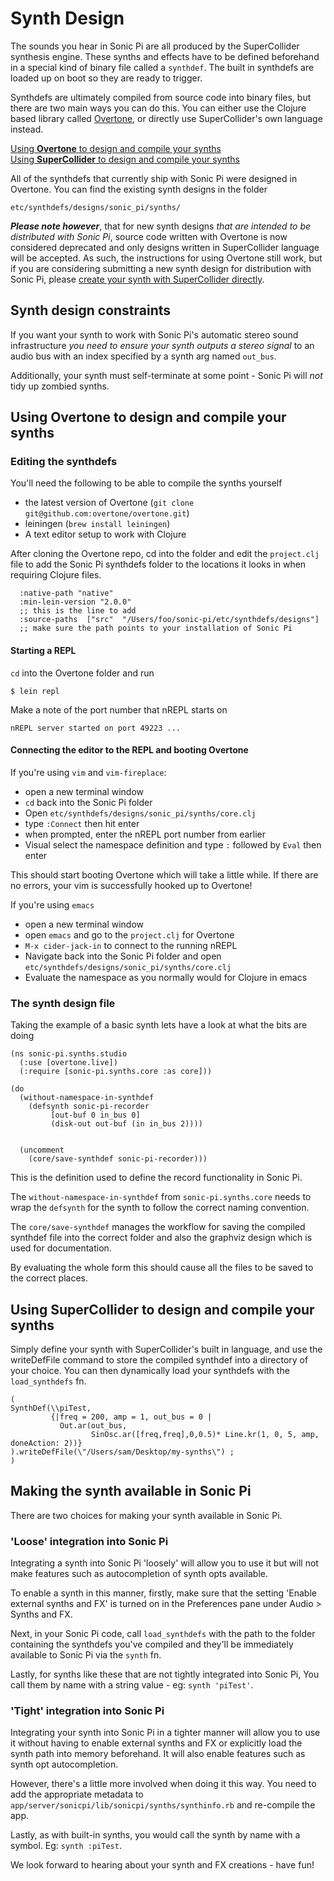 # Synth Design

The sounds you hear in Sonic Pi are all produced by the SuperCollider
synthesis engine. These synths and effects have to be defined beforehand
in a special kind of binary file called a `synthdef`.  The built in
synthdefs are loaded up on boot so they are ready to trigger.

Synthdefs are ultimately compiled from source code into binary files,
but there are two main ways you can do this. You can either use the
Clojure based library called [Overtone](https://overtone.github.io),
or directly use SuperCollider's own language instead.

[Using **Overtone** to design and compile your synths](#overtone)<br/>
[Using **SuperCollider** to design and compile your synths](#supercollider)

All of the synthdefs that currently ship with Sonic Pi were designed in
Overtone. You can find the existing synth designs in the folder

```
etc/synthdefs/designs/sonic_pi/synths/
```

**_Please note however_**, that for new synth designs _that are intended to
be distributed with Sonic Pi_, source code written with Overtone is now
considered deprecated and only designs written in SuperCollider language
will be accepted. As such, the instructions for using Overtone
still work, but if you are considering submitting a new synth design for
distribution with Sonic Pi, please [create your synth with SuperCollider
directly](#supercollider).


## Synth design constraints

If you want your synth to work with Sonic Pi's automatic stereo
sound infrastructure *you need to ensure your synth outputs a stereo
signal* to an audio bus with an index specified by a synth arg named
`out_bus`.

Additionally, your synth must self-terminate at some point - Sonic Pi
will *not* tidy up zombied synths.


<a name="overtone"/>

## Using **Overtone** to design and compile your synths

### Editing the synthdefs

You'll need the following to be able to compile the synths yourself

* the latest version of Overtone (`git clone git@github.com:overtone/overtone.git`)
* leiningen (`brew install leiningen`)
* A text editor setup to work with Clojure

After cloning the Overtone repo, cd into the folder and edit the `project.clj` file to add
the Sonic Pi synthdefs folder to the locations it looks in when requiring Clojure files.

```
  :native-path "native"
  :min-lein-version "2.0.0"
  ;; this is the line to add
  :source-paths  ["src"  "/Users/foo/sonic-pi/etc/synthdefs/designs"]
  ;; make sure the path points to your installation of Sonic Pi
```

#### Starting a REPL

`cd` into the Overtone folder and run

```
$ lein repl
```

Make a note of the port number that nREPL starts on

```
nREPL server started on port 49223 ...
```

#### Connecting the editor to the REPL and booting Overtone

If you're using `vim` and `vim-fireplace`:

  * open a new terminal window
  * `cd` back into the Sonic Pi folder
  * Open `etc/synthdefs/designs/sonic_pi/synths/core.clj`
  * type `:Connect` then hit enter
  * when prompted, enter the nREPL port number from earlier
  * Visual select the namespace definition and type `:` followed by `Eval` then enter

This should start booting Overtone which will take a little while. If there are no errors,
your vim is successfully hooked up to Overtone!

If you're using `emacs`

  * open a new terminal window
  * open `emacs` and go to the `project.clj` for Overtone
  * `M-x cider-jack-in` to connect to the running nREPL
  * Navigate back into the Sonic Pi folder and open `etc/synthdefs/designs/sonic_pi/synths/core.clj`
  * Evaluate the namespace as you normally would for Clojure in emacs

### The synth design file

Taking the example of a basic synth lets have a look at what the bits are doing

```
(ns sonic-pi.synths.studio
  (:use [overtone.live])
  (:require [sonic-pi.synths.core :as core]))

(do
  (without-namespace-in-synthdef
    (defsynth sonic-pi-recorder
         [out-buf 0 in_bus 0]
         (disk-out out-buf (in in_bus 2))))


  (uncomment
    (core/save-synthdef sonic-pi-recorder)))
```

This is the definition used to define the record functionality in Sonic
Pi.

The `without-namespace-in-synthdef` from `sonic-pi.synths.core` needs to
wrap the `defsynth` for the synth to follow the correct naming
convention.

The `core/save-synthdef` manages the workflow for saving the compiled
synthdef file into the correct folder and also the graphviz design which
is used for documentation.

By evaluating the whole form this should cause all the files to be saved
to the correct places.

<a name="supercollider"/>

## Using **SuperCollider** to design and compile your synths

Simply define your synth with SuperCollider's built in language, and use
the writeDefFile command to store the compiled synthdef into a directory
of your choice. You can then dynamically load your synthdefs with the `load_synthdefs` fn.


    (
    SynthDef(\\piTest,
             {|freq = 200, amp = 1, out_bus = 0 |
               Out.ar(out_bus,
                      SinOsc.ar([freq,freq],0,0.5)* Line.kr(1, 0, 5, amp, doneAction: 2))}
    ).writeDefFile(\"/Users/sam/Desktop/my-synths\") ;
    )


## Making the synth available in Sonic Pi

There are two choices for making your synth available in Sonic Pi.

### 'Loose' integration into Sonic Pi

Integrating a synth into Sonic Pi 'loosely' will allow you to use it but will
not make features such as autocompletion of synth opts available.

To enable a synth in this manner, firstly, make sure that the setting
'Enable external synths and FX' is turned on in the Preferences pane under
Audio > Synths and FX.

Next, in your Sonic Pi code, call `load_synthdefs` with the path to the folder
containing the synthdefs you've compiled and they'll be immediately available
to Sonic Pi via the `synth` fn.

Lastly, for synths like these that are not tightly integrated into Sonic Pi,
You call them by name with a string value - eg: `synth 'piTest'`.


### 'Tight' integration into Sonic Pi

Integrating your synth into Sonic Pi in a tighter manner will allow you to use
it without having to enable external synths and FX or explicitly load the synth
path into memory beforehand. It will also enable features such as synth opt
autocompletion.

However, there's a little more involved when doing it this way. You need to add
the appropriate metadata to `app/server/sonicpi/lib/sonicpi/synths/synthinfo.rb`
and re-compile the app.

Lastly, as with built-in synths, you would call the synth by name with a symbol.
Eg: `synth :piTest`.

We look forward to hearing about your synth and FX creations - have fun!
